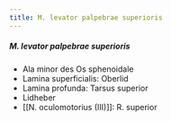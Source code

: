 ```yaml
---
title: M. levator palpebrae superioris
---
```

##### M. levator palpebrae superioris
*   Ala minor des Os sphenoidale
*   Lamina superficialis: Oberlid
*   Lamina profunda: Tarsus superior
*   Lidheber
*   [[N. oculomotorius (III)]]: R. superior